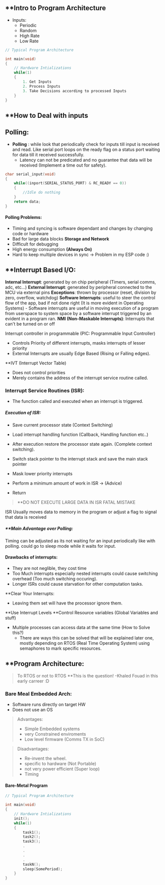 ## **Intro to Program Architecture
- Inputs:
  - Periodic
  - Random
  - High Rate
  - Low Rate

```c
// Typical Program Architecture

int main(void)
{
	// Hardware Intializations
	while(1)
	{
		1. Get Inputs
		2. Process Inputs
		3. Take Decisions according to processed Inputs
	}
}
```
## **How to Deal with inputs
## Polling:
- **Polling** : while look that periodically check for inputs till input is received and read. Like serial port loops on the ready flag on a status port waiting for data till it received successfully.
	- Latency can not be predicated and no guarantee that data will be received (Implement a time out for safety).
```c
char serial_input(void)
{
	while((inport(SERIAL_STATUS_PORT) & RC_READY == 0))
	{
		//Idle do nothing
	}
	return data;
}
```
#### Polling Problems:
- Timing and syncing is software dependant and changes by changing code or hardware
- Bad for large data blocks **Storage and Network**
- Difficult for debugging
- High energy consumption **(Always On)**
- Hard to keep multiple devices in sync -> Problem in my ESP code :)

## **Interrupt Based I/O:
**Internal Interrupt**: generated by on chip peripheral (Timers, serial comms, adc, etc...)
**External Interrupt**: generated by peripheral connected to the MCU via external pins
**Exceptions**: thrown by processor (reset, division by zero, overflow, watchdog)
**Software Interrupts**: useful to steer the control flow of the app, bad if not done right (It is more evident in Operating Systems)
	- Software interrupts are useful in moving execution of a program from userspace to system space by a software interrupt triggered by an evident in a program ran.
**NMI (Non-Maskable Interrupts)**:  Interrupts that can't be turned on or off

Interrupt controller in programmable (PIC: Programmable Input Controller) 
 - Controls Priority of different interrupts, masks interrupts of lesser priority
 - External Interrupts are usually Edge Based (Rising or Falling edges).

 **IVT (Interrupt Vector Table)
 - Does not control priorities
 - Merely contains the address of the interrupt service routine called.

### Interrupt Service Routines (ISR):
- The function called and executed when an interrupt is triggered.
##### Execution of ISR:
- Save current processor state (Context Switching)
- Load interrupt handling function (Callback, Handling function etc..)
- After execution restore the processor state again. (Complete context switching).

- Switch stack pointer to the interrupt stack and save the main stack pointer
- Mask lower priority interrupts
- Perform a minimum amount of work in ISR -> (Advice)
- Return

> **DO NOT EXECUTE LARGE DATA IN ISR
	FATAL MISTAKE



ISR Usually moves data to memory in the program or adjust a flag to signal that data is received
##### **Main Advantage over Polling:
Timing can be adjusted as its not waiting for an input periodically like with polling. could go to sleep mode while it waits for input.

#### Drawbacks of interrupts:
- They are not neglible, they cost time
- Too Much interrupts especially nested interrupts could cause switching overhead (Too much switching occuring).
- Longer ISRs could cause starvation for other computation tasks.

**Clear Your Interrupts:
- Leaving them set will have the processor ignore them.

**Use Interrupt Levels
**Control Resource variables (Global Variables and stuff)
- Multiple processes can access data at the same time (How to Solve this?)
	- There are ways this can be solved that will be explained later one, mostly depending on RTOS (Real Time Operating System) using semaphores to mark specific resources.

## **Program Architecture:

>To RTOS or not to RTOS
		**This is the question!
	-Khaled Fouad in this early carreer :D


### Bare Meal Embedded Arch:
- Software runs directly on target HW
- Does not use an OS
>Advantages:
>- Simple Embedded systems
>- very Constrained enviroments
>- Low level firmware (Comms TX in SoC)

> Disadvantages:
> - Re-invent the wheel.
> - specific to hardware (Not Portable)
> - not very power efficient (Super loop)
> - Timing

#### Bare-Metal Program

```c
// Typical Program Architecture

int main(void)
{
	// Hardware Intializations
	init();
	while(1)
	{
		task1();
		task2();
		task3();
		.
		.
		.
		.
		taskN();
		sleep(SomePeriod);
	}
}